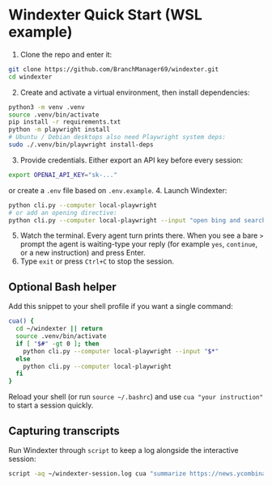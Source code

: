 # Windexter Quick Start (WSL example)

1. Clone the repo and enter it:
```bash
git clone https://github.com/BranchManager69/windexter.git
cd windexter
```
2. Create and activate a virtual environment, then install dependencies:
```bash
python3 -m venv .venv
source .venv/bin/activate
pip install -r requirements.txt
python -m playwright install
# Ubuntu / Debian desktops also need Playwright system deps:
sudo ./.venv/bin/playwright install-deps
```
3. Provide credentials. Either export an API key before every session:
```bash
export OPENAI_API_KEY="sk-..."
```
or create a `.env` file based on `.env.example`.
4. Launch Windexter:
```bash
python cli.py --computer local-playwright
# or add an opening directive:
python cli.py --computer local-playwright --input "open bing and search for weather"
```
5. Watch the terminal. Every agent turn prints there. When you see a bare `>` prompt the agent is waiting-type your reply (for example `yes`, `continue`, or a new instruction) and press Enter.
6. Type `exit` or press `Ctrl+C` to stop the session.

## Optional Bash helper
Add this snippet to your shell profile if you want a single command:
```bash
cua() {
  cd ~/windexter || return
  source .venv/bin/activate
  if [ "$#" -gt 0 ]; then
    python cli.py --computer local-playwright --input "$*"
  else
    python cli.py --computer local-playwright
  fi
}
```
Reload your shell (or run `source ~/.bashrc`) and use `cua "your instruction"` to start a session quickly.

## Capturing transcripts
Run Windexter through `script` to keep a log alongside the interactive session:
```bash
script -aq ~/windexter-session.log cua "summarize https://news.ycombinator.com"
```
